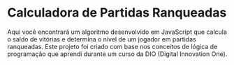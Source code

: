 # Calculadora de Partidas Ranqueadas
Aqui você encontrará um algoritmo desenvolvido em JavaScript que calcula o saldo de vitórias e determina o nível de um jogador em partidas ranqueadas.
Este projeto foi criado com base nos conceitos de lógica de programação que aprendi durante um curso da DIO (Digital Innovation One).
